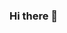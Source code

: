 ### Hi there 👋

<!--
**MAAykanat/MAAykanat** is a ✨ _special_ ✨ repository because its `README.md` (this file) appears on your GitHub profile.

Here are some ideas to get you started:

###- 🔭 I’m currently working on Dener Machine/Software Engineer
###- 🌱 I’m currently learning DL-ML
- 👯 I’m looking to collaborate on ...
- 🤔 I’m looking for help with ...
- 💬 Ask me about ...
###- 📫 How to reach me: m.a.aykanat@gmail.com
- 😄 Pronouns: ...
- ⚡ Fun fact: ...
-->
